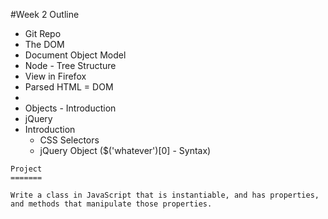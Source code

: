 #Week 2 Outline
* Git Repo
* The DOM
 * Document Object Model
 * Node - Tree Structure
 * View in Firefox
 * Parsed HTML = DOM
 *
* Objects - Introduction
* jQuery
 * Introduction
   - CSS Selectors
   - jQuery Object ($('whatever')[0] - Syntax)

```
Project
=======

Write a class in JavaScript that is instantiable, and has properties, and methods that manipulate those properties.
```
